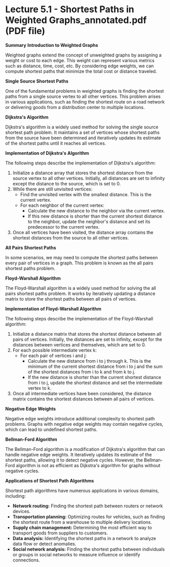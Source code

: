 # Lecture 5.1 - Shortest Paths in Weighted Graphs_annotated.pdf (PDF file)
**Summary**
**Introduction to Weighted Graphs**

Weighted graphs extend the concept of unweighted graphs by assigning a weight or cost to each edge. This weight can represent various metrics such as distance, time, cost, etc. By considering edge weights, we can compute shortest paths that minimize the total cost or distance traveled.

**Single Source Shortest Paths**

One of the fundamental problems in weighted graphs is finding the shortest paths from a single source vertex to all other vertices. This problem arises in various applications, such as finding the shortest route on a road network or delivering goods from a distribution center to multiple locations.

**Dijkstra's Algorithm**

Dijkstra's algorithm is a widely used method for solving the single source shortest path problem. It maintains a set of vertices whose shortest paths from the source have been determined and iteratively updates its estimate of the shortest paths until it reaches all vertices.

**Implementation of Dijkstra's Algorithm**

The following steps describe the implementation of Dijkstra's algorithm:

1. Initialize a distance array that stores the shortest distance from the source vertex to all other vertices. Initially, all distances are set to infinity except the distance to the source, which is set to 0.
2. While there are still unvisited vertices:
    - Find the unvisited vertex with the smallest distance. This is the current vertex.
    - For each neighbor of the current vertex:
        - Calculate the new distance to the neighbor via the current vertex.
        - If this new distance is shorter than the current shortest distance to the neighbor, update the neighbor's distance and set its predecessor to the current vertex.
3. Once all vertices have been visited, the distance array contains the shortest distances from the source to all other vertices.

**All Pairs Shortest Paths**

In some scenarios, we may need to compute the shortest paths between every pair of vertices in a graph. This problem is known as the all pairs shortest paths problem.

**Floyd-Warshall Algorithm**

The Floyd-Warshall algorithm is a widely used method for solving the all pairs shortest paths problem. It works by iteratively updating a distance matrix to store the shortest paths between all pairs of vertices.

**Implementation of Floyd-Warshall Algorithm**

The following steps describe the implementation of the Floyd-Warshall algorithm:

1. Initialize a distance matrix that stores the shortest distance between all pairs of vertices. Initially, the distances are set to infinity, except for the distances between vertices and themselves, which are set to 0.
2. For each possible intermediate vertex k:
    - For each pair of vertices i and j:
        - Calculate the new distance from i to j through k. This is the minimum of the current shortest distance from i to j and the sum of the shortest distances from i to k and from k to j.
        - If the new distance is shorter than the current shortest distance from i to j, update the shortest distance and set the intermediate vertex to k.
3. Once all intermediate vertices have been considered, the distance matrix contains the shortest distances between all pairs of vertices.

**Negative Edge Weights**

Negative edge weights introduce additional complexity to shortest path problems. Graphs with negative edge weights may contain negative cycles, which can lead to undefined shortest paths.

**Bellman-Ford Algorithm**

The Bellman-Ford algorithm is a modification of Dijkstra's algorithm that can handle negative edge weights. It iteratively updates its estimate of the shortest paths, allowing it to detect negative cycles. However, the Bellman-Ford algorithm is not as efficient as Dijkstra's algorithm for graphs without negative cycles.

**Applications of Shortest Path Algorithms**

Shortest path algorithms have numerous applications in various domains, including:

* **Network routing:** Finding the shortest path between routers or network devices.
* **Transportation planning:** Optimizing routes for vehicles, such as finding the shortest route from a warehouse to multiple delivery locations.
* **Supply chain management:** Determining the most efficient way to transport goods from suppliers to customers.
* **Data analysis:** Identifying the shortest paths in a network to analyze data flow or detect anomalies.
* **Social network analysis:** Finding the shortest paths between individuals or groups in social networks to measure influence or identify connections.

